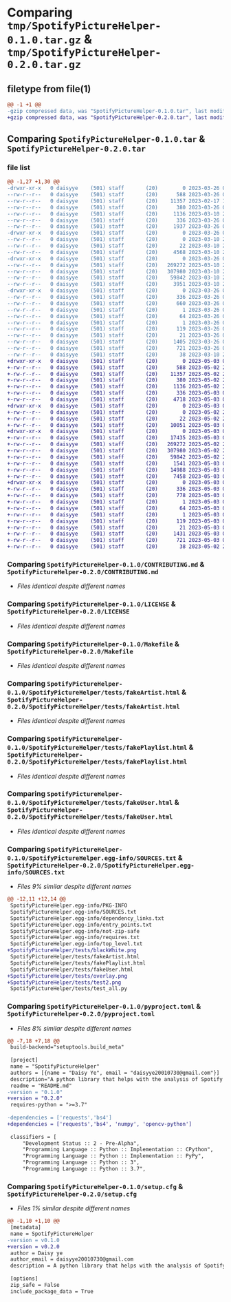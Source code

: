 # Comparing `tmp/SpotifyPictureHelper-0.1.0.tar.gz` & `tmp/SpotifyPictureHelper-0.2.0.tar.gz`

## filetype from file(1)

```diff
@@ -1 +1 @@
-gzip compressed data, was "SpotifyPictureHelper-0.1.0.tar", last modified: Sun Mar 26 03:16:06 2023, max compression
+gzip compressed data, was "SpotifyPictureHelper-0.2.0.tar", last modified: Wed May  3 04:04:44 2023, max compression
```

## Comparing `SpotifyPictureHelper-0.1.0.tar` & `SpotifyPictureHelper-0.2.0.tar`

### file list

```diff
@@ -1,27 +1,30 @@
-drwxr-xr-x   0 daisyye    (501) staff       (20)        0 2023-03-26 03:16:06.015122 SpotifyPictureHelper-0.1.0/
--rw-r--r--   0 daisyye    (501) staff       (20)      588 2023-03-26 01:55:08.000000 SpotifyPictureHelper-0.1.0/CONTRIBUTING.md
--rw-r--r--   0 daisyye    (501) staff       (20)    11357 2023-02-17 19:38:03.000000 SpotifyPictureHelper-0.1.0/LICENSE
--rw-r--r--   0 daisyye    (501) staff       (20)      380 2023-03-26 03:13:44.000000 SpotifyPictureHelper-0.1.0/MANIFEST.in
--rw-r--r--   0 daisyye    (501) staff       (20)     1136 2023-03-10 21:58:56.000000 SpotifyPictureHelper-0.1.0/Makefile
--rw-r--r--   0 daisyye    (501) staff       (20)      336 2023-03-26 03:16:06.015381 SpotifyPictureHelper-0.1.0/PKG-INFO
--rw-r--r--   0 daisyye    (501) staff       (20)     1937 2023-03-26 03:13:44.000000 SpotifyPictureHelper-0.1.0/README.md
-drwxr-xr-x   0 daisyye    (501) staff       (20)        0 2023-03-26 03:16:06.002028 SpotifyPictureHelper-0.1.0/SpotifyPictureHelper/
--rw-r--r--   0 daisyye    (501) staff       (20)        0 2023-03-10 21:51:02.000000 SpotifyPictureHelper-0.1.0/SpotifyPictureHelper/__init__.py
--rw-r--r--   0 daisyye    (501) staff       (20)       22 2023-03-10 21:50:19.000000 SpotifyPictureHelper-0.1.0/SpotifyPictureHelper/_version.py
--rw-r--r--   0 daisyye    (501) staff       (20)     4568 2023-03-10 21:55:56.000000 SpotifyPictureHelper-0.1.0/SpotifyPictureHelper/main.py
-drwxr-xr-x   0 daisyye    (501) staff       (20)        0 2023-03-26 03:16:06.014381 SpotifyPictureHelper-0.1.0/SpotifyPictureHelper/tests/
--rw-r--r--   0 daisyye    (501) staff       (20)   269272 2023-03-10 21:36:53.000000 SpotifyPictureHelper-0.1.0/SpotifyPictureHelper/tests/fakeArtist.html
--rw-r--r--   0 daisyye    (501) staff       (20)   307980 2023-03-10 21:12:24.000000 SpotifyPictureHelper-0.1.0/SpotifyPictureHelper/tests/fakePlaylist.html
--rw-r--r--   0 daisyye    (501) staff       (20)    59842 2023-03-10 20:43:38.000000 SpotifyPictureHelper-0.1.0/SpotifyPictureHelper/tests/fakeUser.html
--rw-r--r--   0 daisyye    (501) staff       (20)     3951 2023-03-10 21:50:19.000000 SpotifyPictureHelper-0.1.0/SpotifyPictureHelper/tests/test_all.py
-drwxr-xr-x   0 daisyye    (501) staff       (20)        0 2023-03-26 03:16:06.005826 SpotifyPictureHelper-0.1.0/SpotifyPictureHelper.egg-info/
--rw-r--r--   0 daisyye    (501) staff       (20)      336 2023-03-26 03:16:05.000000 SpotifyPictureHelper-0.1.0/SpotifyPictureHelper.egg-info/PKG-INFO
--rw-r--r--   0 daisyye    (501) staff       (20)      660 2023-03-26 03:16:05.000000 SpotifyPictureHelper-0.1.0/SpotifyPictureHelper.egg-info/SOURCES.txt
--rw-r--r--   0 daisyye    (501) staff       (20)        1 2023-03-26 03:16:05.000000 SpotifyPictureHelper-0.1.0/SpotifyPictureHelper.egg-info/dependency_links.txt
--rw-r--r--   0 daisyye    (501) staff       (20)       64 2023-03-26 03:16:05.000000 SpotifyPictureHelper-0.1.0/SpotifyPictureHelper.egg-info/entry_points.txt
--rw-r--r--   0 daisyye    (501) staff       (20)        1 2023-03-26 03:16:05.000000 SpotifyPictureHelper-0.1.0/SpotifyPictureHelper.egg-info/not-zip-safe
--rw-r--r--   0 daisyye    (501) staff       (20)      119 2023-03-26 03:16:05.000000 SpotifyPictureHelper-0.1.0/SpotifyPictureHelper.egg-info/requires.txt
--rw-r--r--   0 daisyye    (501) staff       (20)       21 2023-03-26 03:16:05.000000 SpotifyPictureHelper-0.1.0/SpotifyPictureHelper.egg-info/top_level.txt
--rw-r--r--   0 daisyye    (501) staff       (20)     1405 2023-03-26 03:13:44.000000 SpotifyPictureHelper-0.1.0/pyproject.toml
--rw-r--r--   0 daisyye    (501) staff       (20)      721 2023-03-26 03:16:06.016691 SpotifyPictureHelper-0.1.0/setup.cfg
--rw-r--r--   0 daisyye    (501) staff       (20)       38 2023-03-10 21:50:19.000000 SpotifyPictureHelper-0.1.0/setup.py
+drwxr-xr-x   0 daisyye    (501) staff       (20)        0 2023-05-03 04:04:44.377290 SpotifyPictureHelper-0.2.0/
+-rw-r--r--   0 daisyye    (501) staff       (20)      588 2023-05-02 21:22:44.000000 SpotifyPictureHelper-0.2.0/CONTRIBUTING.md
+-rw-r--r--   0 daisyye    (501) staff       (20)    11357 2023-05-02 21:22:44.000000 SpotifyPictureHelper-0.2.0/LICENSE
+-rw-r--r--   0 daisyye    (501) staff       (20)      380 2023-05-02 21:22:44.000000 SpotifyPictureHelper-0.2.0/MANIFEST.in
+-rw-r--r--   0 daisyye    (501) staff       (20)     1136 2023-05-02 21:22:44.000000 SpotifyPictureHelper-0.2.0/Makefile
+-rw-r--r--   0 daisyye    (501) staff       (20)      336 2023-05-03 04:04:44.377493 SpotifyPictureHelper-0.2.0/PKG-INFO
+-rw-r--r--   0 daisyye    (501) staff       (20)     4718 2023-05-03 03:54:37.000000 SpotifyPictureHelper-0.2.0/README.md
+drwxr-xr-x   0 daisyye    (501) staff       (20)        0 2023-05-03 04:04:44.358539 SpotifyPictureHelper-0.2.0/SpotifyPictureHelper/
+-rw-r--r--   0 daisyye    (501) staff       (20)        0 2023-05-02 21:22:44.000000 SpotifyPictureHelper-0.2.0/SpotifyPictureHelper/__init__.py
+-rw-r--r--   0 daisyye    (501) staff       (20)       22 2023-05-02 21:22:44.000000 SpotifyPictureHelper-0.2.0/SpotifyPictureHelper/_version.py
+-rw-r--r--   0 daisyye    (501) staff       (20)    10051 2023-05-03 03:54:37.000000 SpotifyPictureHelper-0.2.0/SpotifyPictureHelper/main.py
+drwxr-xr-x   0 daisyye    (501) staff       (20)        0 2023-05-03 04:04:44.376468 SpotifyPictureHelper-0.2.0/SpotifyPictureHelper/tests/
+-rw-r--r--   0 daisyye    (501) staff       (20)    17435 2023-05-03 03:54:37.000000 SpotifyPictureHelper-0.2.0/SpotifyPictureHelper/tests/blackWhite.png
+-rw-r--r--   0 daisyye    (501) staff       (20)   269272 2023-05-02 21:22:44.000000 SpotifyPictureHelper-0.2.0/SpotifyPictureHelper/tests/fakeArtist.html
+-rw-r--r--   0 daisyye    (501) staff       (20)   307980 2023-05-02 21:22:44.000000 SpotifyPictureHelper-0.2.0/SpotifyPictureHelper/tests/fakePlaylist.html
+-rw-r--r--   0 daisyye    (501) staff       (20)    59842 2023-05-02 21:22:44.000000 SpotifyPictureHelper-0.2.0/SpotifyPictureHelper/tests/fakeUser.html
+-rw-r--r--   0 daisyye    (501) staff       (20)     1541 2023-05-03 03:54:37.000000 SpotifyPictureHelper-0.2.0/SpotifyPictureHelper/tests/overlay.png
+-rw-r--r--   0 daisyye    (501) staff       (20)    14988 2023-05-03 03:54:37.000000 SpotifyPictureHelper-0.2.0/SpotifyPictureHelper/tests/test2.png
+-rw-r--r--   0 daisyye    (501) staff       (20)     7458 2023-05-03 03:54:37.000000 SpotifyPictureHelper-0.2.0/SpotifyPictureHelper/tests/test_all.py
+drwxr-xr-x   0 daisyye    (501) staff       (20)        0 2023-05-03 04:04:44.362295 SpotifyPictureHelper-0.2.0/SpotifyPictureHelper.egg-info/
+-rw-r--r--   0 daisyye    (501) staff       (20)      336 2023-05-03 04:04:44.000000 SpotifyPictureHelper-0.2.0/SpotifyPictureHelper.egg-info/PKG-INFO
+-rw-r--r--   0 daisyye    (501) staff       (20)      778 2023-05-03 04:04:44.000000 SpotifyPictureHelper-0.2.0/SpotifyPictureHelper.egg-info/SOURCES.txt
+-rw-r--r--   0 daisyye    (501) staff       (20)        1 2023-05-03 04:04:44.000000 SpotifyPictureHelper-0.2.0/SpotifyPictureHelper.egg-info/dependency_links.txt
+-rw-r--r--   0 daisyye    (501) staff       (20)       64 2023-05-03 04:04:44.000000 SpotifyPictureHelper-0.2.0/SpotifyPictureHelper.egg-info/entry_points.txt
+-rw-r--r--   0 daisyye    (501) staff       (20)        1 2023-05-03 04:04:44.000000 SpotifyPictureHelper-0.2.0/SpotifyPictureHelper.egg-info/not-zip-safe
+-rw-r--r--   0 daisyye    (501) staff       (20)      119 2023-05-03 04:04:44.000000 SpotifyPictureHelper-0.2.0/SpotifyPictureHelper.egg-info/requires.txt
+-rw-r--r--   0 daisyye    (501) staff       (20)       21 2023-05-03 04:04:44.000000 SpotifyPictureHelper-0.2.0/SpotifyPictureHelper.egg-info/top_level.txt
+-rw-r--r--   0 daisyye    (501) staff       (20)     1431 2023-05-03 03:54:37.000000 SpotifyPictureHelper-0.2.0/pyproject.toml
+-rw-r--r--   0 daisyye    (501) staff       (20)      721 2023-05-03 04:04:44.378330 SpotifyPictureHelper-0.2.0/setup.cfg
+-rw-r--r--   0 daisyye    (501) staff       (20)       38 2023-05-02 21:22:44.000000 SpotifyPictureHelper-0.2.0/setup.py
```

### Comparing `SpotifyPictureHelper-0.1.0/CONTRIBUTING.md` & `SpotifyPictureHelper-0.2.0/CONTRIBUTING.md`

 * *Files identical despite different names*

### Comparing `SpotifyPictureHelper-0.1.0/LICENSE` & `SpotifyPictureHelper-0.2.0/LICENSE`

 * *Files identical despite different names*

### Comparing `SpotifyPictureHelper-0.1.0/Makefile` & `SpotifyPictureHelper-0.2.0/Makefile`

 * *Files identical despite different names*

### Comparing `SpotifyPictureHelper-0.1.0/SpotifyPictureHelper/tests/fakeArtist.html` & `SpotifyPictureHelper-0.2.0/SpotifyPictureHelper/tests/fakeArtist.html`

 * *Files identical despite different names*

### Comparing `SpotifyPictureHelper-0.1.0/SpotifyPictureHelper/tests/fakePlaylist.html` & `SpotifyPictureHelper-0.2.0/SpotifyPictureHelper/tests/fakePlaylist.html`

 * *Files identical despite different names*

### Comparing `SpotifyPictureHelper-0.1.0/SpotifyPictureHelper/tests/fakeUser.html` & `SpotifyPictureHelper-0.2.0/SpotifyPictureHelper/tests/fakeUser.html`

 * *Files identical despite different names*

### Comparing `SpotifyPictureHelper-0.1.0/SpotifyPictureHelper.egg-info/SOURCES.txt` & `SpotifyPictureHelper-0.2.0/SpotifyPictureHelper.egg-info/SOURCES.txt`

 * *Files 9% similar despite different names*

```diff
@@ -12,11 +12,14 @@
 SpotifyPictureHelper.egg-info/PKG-INFO
 SpotifyPictureHelper.egg-info/SOURCES.txt
 SpotifyPictureHelper.egg-info/dependency_links.txt
 SpotifyPictureHelper.egg-info/entry_points.txt
 SpotifyPictureHelper.egg-info/not-zip-safe
 SpotifyPictureHelper.egg-info/requires.txt
 SpotifyPictureHelper.egg-info/top_level.txt
+SpotifyPictureHelper/tests/blackWhite.png
 SpotifyPictureHelper/tests/fakeArtist.html
 SpotifyPictureHelper/tests/fakePlaylist.html
 SpotifyPictureHelper/tests/fakeUser.html
+SpotifyPictureHelper/tests/overlay.png
+SpotifyPictureHelper/tests/test2.png
 SpotifyPictureHelper/tests/test_all.py
```

### Comparing `SpotifyPictureHelper-0.1.0/pyproject.toml` & `SpotifyPictureHelper-0.2.0/pyproject.toml`

 * *Files 8% similar despite different names*

```diff
@@ -7,18 +7,18 @@
 build-backend="setuptools.build_meta"
 
 [project]
 name = "SpotifyPictureHelper"
 authors = [{name = "Daisy Ye", email = "daisyye20010730@gmail.com"}]
 description="A python library that helps with the analysis of Spotify pictures."
 readme = "README.md"
-version = "0.1.0"
+version = "0.2.0"
 requires-python = ">=3.7"
 
-dependencies = ['requests','bs4']
+dependencies = ['requests','bs4', 'numpy', 'opencv-python']
 
 classifiers = [
     "Development Status :: 2 - Pre-Alpha",
     "Programming Language :: Python :: Implementation :: CPython",
     "Programming Language :: Python :: Implementation :: PyPy",
     "Programming Language :: Python :: 3",
     "Programming Language :: Python :: 3.7",
```

### Comparing `SpotifyPictureHelper-0.1.0/setup.cfg` & `SpotifyPictureHelper-0.2.0/setup.cfg`

 * *Files 1% similar despite different names*

```diff
@@ -1,10 +1,10 @@
 [metadata]
 name = SpotifyPictureHelper
-version = v0.1.0
+version = v0.2.0
 author = Daisy ye
 author_email = daisyye20010730@gmail.com
 description = A python library that helps with the analysis of Spotify pictures.
 
 [options]
 zip_safe = False
 include_package_data = True
```


